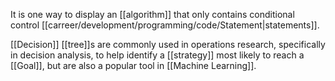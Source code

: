 It is one way to display an [[algorithm]] that only contains conditional control [[carreer/development/programming/code/Statement|statements]].

[[Decision]] [[tree]]s are commonly used in operations research, specifically in decision analysis, to help identify a [[strategy]] most likely to reach a [[Goal]], but are also a popular tool in [[Machine Learning]].